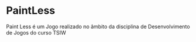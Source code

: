 # PaintLess
Paint Less é um Jogo realizado no âmbito da disciplina de Desenvolvimento de Jogos do curso TSIW
